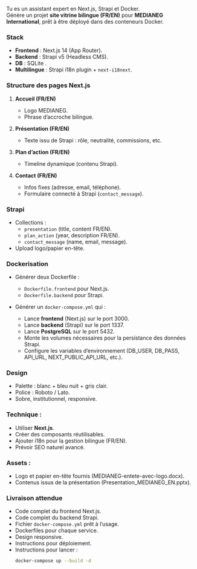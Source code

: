 Tu es un assistant expert en Next.js, Strapi et Docker.  
Génère un projet **site vitrine bilingue (FR/EN)** pour **MEDIANEG International**, prêt à être déployé dans des conteneurs Docker.

### Stack
- **Frontend** : Next.js 14 (App Router).  
- **Backend** : Strapi v5 (Headless CMS).  
- **DB** : SQLite .  
- **Multilingue** : Strapi i18n plugin + `next-i18next`.  

### Structure des pages Next.js
1. **Accueil (FR/EN)**  
   - Logo MEDIANEG.  
   - Phrase d’accroche bilingue.  

2. **Présentation (FR/EN)**  
   - Texte issu de Strapi : rôle, neutralité, commissions, etc.  

3. **Plan d’action (FR/EN)**  
   - Timeline dynamique (contenu Strapi).  

4. **Contact (FR/EN)**  
   - Infos fixes (adresse, email, téléphone).  
   - Formulaire connecté à Strapi (`contact_message`).  

### Strapi
- Collections :  
  - `presentation` (title, content FR/EN).  
  - `plan_action` (year, description FR/EN).  
  - `contact_message` (name, email, message).  
- Upload logo/papier en-tête.  

### Dockerisation
- Générer deux Dockerfile :  
  - `Dockerfile.frontend` pour Next.js.  
  - `Dockerfile.backend` pour Strapi.  

- Générer un `docker-compose.yml` qui :  
  - Lance **frontend** (Next.js) sur le port 3000.  
  - Lance **backend** (Strapi) sur le port 1337.  
  - Lance **PostgreSQL** sur le port 5432.  
  - Monte les volumes nécessaires pour la persistance des données Strapi.  
  - Configure les variables d’environnement (DB_USER, DB_PASS, API_URL, NEXT_PUBLIC_API_URL, etc.).  

### Design
- Palette : blanc + bleu nuit + gris clair.  
- Police : Roboto / Lato.  
- Sobre, institutionnel, responsive.  

### Technique :
- Utiliser **Next.js**.  
- Créer des composants réutilisables.  
- Ajouter i18n pour la gestion bilingue (FR/EN).  
- Prévoir SEO naturel avancé.

### Assets :
- Logo et papier en-tête fournis (MEDIANEG-entete-avec-logo.docx).  
- Contenus issus de la présentation (Presentation_MEDIANEG_EN.pptx).  

### Livraison attendue
- Code complet du frontend Next.js.  
- Code complet du backend Strapi.  
- Fichier `docker-compose.yml` prêt à l’usage.  
- Dockerfiles pour chaque service.  
- Design responsive.  
- Instructions pour déploiement.
- Instructions pour lancer :  
  ```bash
  docker-compose up --build -d

